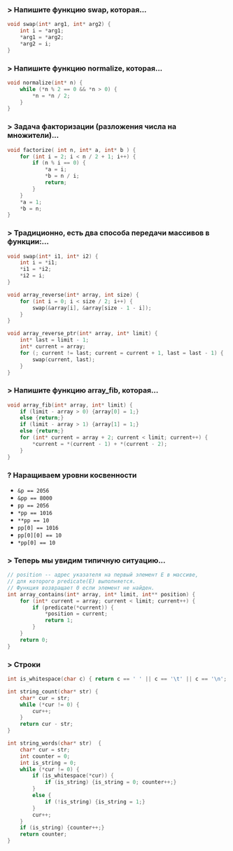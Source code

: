 ### > Напишите функцию swap, которая...
```c
void swap(int* arg1, int* arg2) {
    int i = *arg1;
    *arg1 = *arg2;
    *arg2 = i;
}
```

### > Напишите функцию normalize, которая...
```c
void normalize(int* n) {
    while (*n % 2 == 0 && *n > 0) {
        *n = *n / 2;
    }
}
```

### > Задача факторизации (разложения числа на множители)...
```c
void factorize( int n, int* a, int* b ) {
    for (int i = 2; i < n / 2 + 1; i++) {
        if (n % i == 0) {
            *a = i;
            *b = n / i;
            return;
        }
    }
    *a = 1;
    *b = n;
}
```

### > Традиционно, есть два способа передачи массивов в функции:...
```c
void swap(int* i1, int* i2) {
    int i = *i1;
    *i1 = *i2;
    *i2 = i;
}

void array_reverse(int* array, int size) {
    for (int i = 0; i < size / 2; i++) {
        swap(&array[i], &array[size - 1 - i]);
    }
}

void array_reverse_ptr(int* array, int* limit) {
    int* last = limit - 1;
    int* current = array;
    for (; current != last; current = current + 1, last = last - 1) {
        swap(current, last);
    }
}
```

### > Напишите функцию array_fib, которая...
```c
void array_fib(int* array, int* limit) {
    if (limit - array > 0) {array[0] = 1;} 
    else {return;}
    if (limit - array > 1) {array[1] = 1;}
    else {return;}
    for (int* current = array + 2; current < limit; current++) {
        *current = *(current - 1) + *(current - 2);
    }
}
```

### ? Наращиваем уровни косвенности
- `&p == 2056`
- `&pp == 8000`
- `pp == 2056`
- `*pp == 1016`
- `**pp == 10`
- `pp[0] == 1016`
- `pp[0][0] == 10`
- `*pp[0] == 10`

### > Теперь мы увидим типичную ситуацию...
```c
// position -- адрес указателя на первый элемент E в массиве,
// для которого predicate(E) выполняется.
// Функция возвращает 0 если элемент не найден.
int array_contains(int* array, int* limit, int** position) {
    for (int* current = array; current < limit; current++) {
        if (predicate(*current)) {
            *position = current;
            return 1;
        }
    }
    return 0;
}
```

### > Строки
```c
int is_whitespace(char c) { return c == ' ' || c == '\t' || c == '\n'; }

int string_count(char* str) {
    char* cur = str;
    while (*cur != 0) {
        cur++;
    }
    return cur - str;
}

int string_words(char* str)  {
    char* cur = str;
    int counter = 0;
    int is_string = 0;
    while (*cur != 0) {
        if (is_whitespace(*cur)) {
            if (is_string) {is_string = 0; counter++;}
        }
        else {
            if (!is_string) {is_string = 1;}
        }
        cur++;
    }
    if (is_string) {counter++;}
    return counter;
}
```
